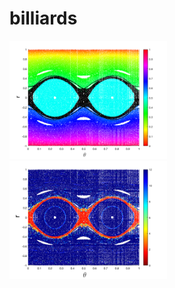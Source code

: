 # billiards

<div class = "row">
	<div class = "column">
		<img src= "/pictures/rotnumber.png" alt ="rotation number" style = "width:50%">
	</div>
	<div class = "column">
		<img src= "/pictures/dignumber.png"  alt ="dig value"  style = "width:50%">
	</div>
</div>
<picture>